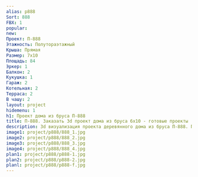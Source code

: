 ```yaml
---
alias: p888
Sort: 888
FBX: 1
popular: 
new: 
Проект: П-888
Этажность: Полутораэтажный
Крыша: Прямая
Размер: 7х10
Площадь: 84
Эркер: 1
Балкон: 2
Кукушка: 1
Гараж: 2
Котельная: 2
Терраса: 2
В чашу: 2
layout: project
hidemenu: 1
h1: Проект дома из бруса П-888
title: П-888. Заказать 3d проект дома из бруса 6х10 - готовые проекты
description: 3d визуализация проекта деревянного дома из бруса П-888. Площадь 84 м2, размер 6х10. Вы можете внести любые изменения в проект.
image1: project/p888/888_1.jpg
image2: project/p888/888_2.jpg
image3: project/p888/888_3.jpg
image4: project/p888/888_4.jpg
plan1: project/p888/p888-1.jpg
plan2: project/p888/p888-2.jpg
planl: project/p888/p888-f.jpg
---
```

